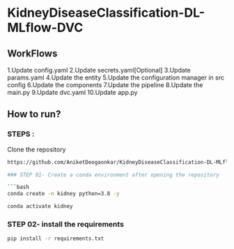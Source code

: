 
# KidneyDiseaseClassification-DL-MLflow-DVC

## WorkFlows

1.Update config.yaml
2.Update secrets.yaml[Optional]
3.Update params.yaml
4.Update the entity
5.Update the configuration manager in  src config
6.Update the components
7.Update the pipeline
8.Update the main.py
9.Update dvc.yaml
10.Update app.py



## How to run?

### STEPS :

Clone the repository

```bash
https://github.com/AniketDeogaonkar/KidneyDiseaseClassification-DL-MLflow-DVC.git```

### STEP 01- Create a conda environment after opening the repository

```bash
conda create -n kidney python=3.8 -y
```

```bash
conda activate kidney
```

### STEP 02- install the requirements

```bash
pip install -r requirements.txt
```
